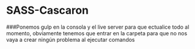 # SASS-Cascaron

###Ponemos gulp en la consola y el live server para que ectualice todo al momento, obviamente tenemos que entrar en la carpeta para que no nos vaya a crear ningún problema al ejecutar comandos

